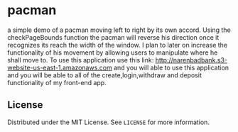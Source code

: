# pacman
a simple demo of a pacman moving left to right by its own accord.
Using the checkPageBounds function the pacman will reverse his direction once it recognizes its reach the width of the window.
I plan to later on increase the functionality of his movement by allowing users to manipulate where he shall move to.
To use this application use this link: http://narenbadbank.s3-website-us-east-1.amazonaws.com and you will able to use this application and you will be able to all of the create,login,withdraw and deposit functionality of my front-end app.

## License

Distributed under the MIT License. See `LICENSE` for more information.

